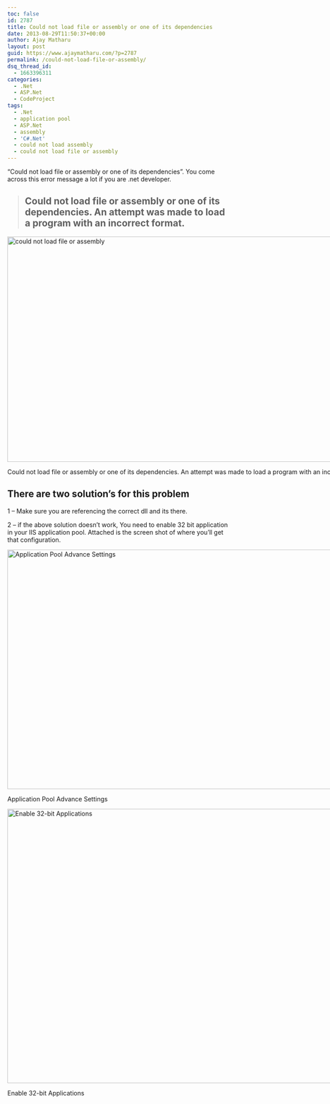 ```yaml
---
toc: false
id: 2787
title: Could not load file or assembly or one of its dependencies
date: 2013-08-29T11:50:37+00:00
author: Ajay Matharu
layout: post
guid: https://www.ajaymatharu.com/?p=2787
permalink: /could-not-load-file-or-assembly/
dsq_thread_id:
  - 1663396311
categories:
  - .Net
  - ASP.Net
  - CodeProject
tags:
  - .Net
  - application pool
  - ASP.Net
  - assembly
  - 'C#.Net'
  - could not load assembly
  - could not load file or assembly
---
```

&#8220;Could not load file or assembly or one of its dependencies&#8221;. You come across this error message a lot if you are .net developer.

> ## Could not load file or assembly or one of its dependencies. An attempt was made to load a program with an incorrect format.

<div id="attachment_2789" style="width: 1034px" class="wp-caption aligncenter">
  <a href="https://www.ajaymatharu.com/wp-content/uploads/2013/08/Could-not-load-file-or-assembly-or-one-of-its-dependencies.-An-attempt-was-made-to-load-a-program-with-an-incorrect-format.png"><img class="size-large wp-image-2789" alt="could not load file or assembly" src="https://www.ajaymatharu.com/wp-content/uploads/2013/08/Could-not-load-file-or-assembly-or-one-of-its-dependencies.-An-attempt-was-made-to-load-a-program-with-an-incorrect-format-1024x511.png" width="1024" height="511" /></a>
  
  <p class="wp-caption-text">
    Could not load file or assembly or one of its dependencies. An attempt was made to load a program with an incorrect format
  </p>
</div>

## There are two solution&#8217;s for this problem

1 &#8211; Make sure you are referencing the correct dll and its there.

2 &#8211; if the above solution doesn&#8217;t work, You need to enable 32 bit application in your IIS application pool. Attached is the screen shot of where you&#8217;ll get that configuration.

<div id="attachment_2790" style="width: 1034px" class="wp-caption aligncenter">
  <a href="https://www.ajaymatharu.com/wp-content/uploads/2013/08/IIS1.png"><img class="size-large wp-image-2790" alt="Application Pool Advance Settings" src="https://www.ajaymatharu.com/wp-content/uploads/2013/08/IIS1-1024x543.png" width="1024" height="543" srcset="https://www.ajaymatharu.com/wp-content/uploads/2013/08/IIS1-300x159.png 300w, https://www.ajaymatharu.com/wp-content/uploads/2013/08/IIS1-1024x543.png 1024w, https://www.ajaymatharu.com/wp-content/uploads/2013/08/IIS1.png 1442w" sizes="(max-width: 1024px) 100vw, 1024px" /></a>
  
  <p class="wp-caption-text">
    Application Pool Advance Settings
  </p>
</div>

<div id="attachment_2791" style="width: 1022px" class="wp-caption aligncenter">
  <a href="https://www.ajaymatharu.com/wp-content/uploads/2013/08/enable32bitapplication.png"><img class="size-full wp-image-2791" alt="Enable 32-bit Applications" src="https://www.ajaymatharu.com/wp-content/uploads/2013/08/enable32bitapplication.png" width="1012" height="622" srcset="https://www.ajaymatharu.com/wp-content/uploads/2013/08/enable32bitapplication-300x184.png 300w, https://www.ajaymatharu.com/wp-content/uploads/2013/08/enable32bitapplication.png 1012w" sizes="(max-width: 1012px) 100vw, 1012px" /></a>
  
  <p class="wp-caption-text">
    Enable 32-bit Applications
  </p>
</div>
